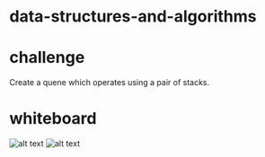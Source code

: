 # data-structures-and-algorithms
# challenge
Create a quene which operates using a pair of stacks.

# whiteboard
![alt text](https://raw.githubusercontent.com/spinaltaper/data-structures-and-algorithms/quene-with-stacks/assets/IMG_20180430_154554.jpg)
![alt text](https://raw.githubusercontent.com/spinaltaper/data-structures-and-algorithms/quene-with-stacks/assets/IMG_20180430_154559.jpg)
